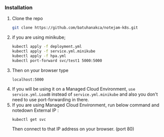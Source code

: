 ### Installation

1. Clone the repo
   ```sh
   git clone https://github.com/batuhanakca/notejam-k8s.git
   ```
2. if you are using minikube;
   ```sh
   kubectl apply -f deployment.yml
   kubectl apply -f service.yml.minikube
   kubectl apply -f hpa.yml
   kubectl port-forward svc/test1 5000:5000
   ```
3. Then on your browser type
   ```
   localhost:5000
   ```
4. If you will be using it on a Managed Cloud Environment, `use service.yml.LoadB` instead of `service.yml.minikube` and also you don't need to use port-forwarding in there.
5. If you are using Managed Cloud Environment, run below command and notedown External IP :
   ```
   kubectl get svc
   ```
   Then connect to that IP address on your browser. (port 80)
